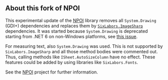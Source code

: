 ## About this fork of NPOI

This experimental update of the [NPOI](https://github.com/nissl-lab/npoi) library removes all `System.Drawing` (GDI+) dependencies and replaces them by [`SixLabors.ImageSharp`](https://github.com/SixLabors/ImageSharp) dependencies. It was started because `System.Drawing` is deprecated starting from .NET 6 on non-Windows platforms, see [this issue](https://github.com/nissl-lab/npoi/issues/656).

For measuring text, also `System.Drawing` was used. This is not supported by `SixLabors.ImageSharp` and all those method bodies were commented out. Thus, calling methods like `ISheet.AutoSizeColumn` have no effect. These features could be added by using libraries like `SixLabors.Fonts`.

See the [NPOI](https://github.com/nissl-lab/npoi) project for further information.
